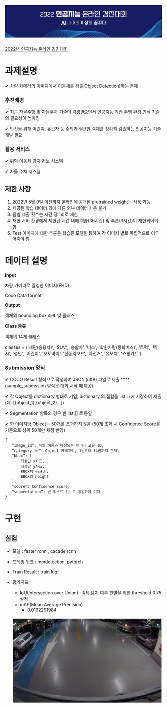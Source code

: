 # ![image-20220621171158420](./resource/main.png)

[2022년 인공지능 온라인 경진대회](https://aichallenge.or.kr/competition/detail/1)


# 과제설명

✔ 차량 카메라의 이미지에서 이동체를 검출(Object Detection)하는 문제

### **추진배경**

✔ 최근 자율주행 및 자율주차 기술이 각광받으면서 인공지능 기반 주행 환경 인식 기술의 필요성이 높아짐

✔ 안전을 위해 어린이, 유모차 등 주의가 필요한 객체를 정확히 검출하는 인공지능 기술 개발 필요

### **활용 서비스**

✔ 위험 이동체 감지 경보 시스템

✔ 자율 주차 시스템

## 제한 사항
1. 2022년 5월 9일 이전까지 온라인에 공개된 pretrained weight는 사용 가능
2. 제공된 학습 데이터 외에 다른 외부 데이터 사용 불가
3. 팀별 제출 횟수는 시간 당 1회로 제한
4. 재현 서버 환경에서 제한된 시간 내에 학습(36시간) 및 추론(3시간)이 재현되어야 함
5. Test 이미지에 대한 추론은 학습된 모델을 통하여 각 이미지 별로 독립적으로 이루어져야 함

# 데이터 설명

**Input** 

차량 카메라로 촬영한 이미지(FHD)

Coco Data format

**Output**

객체의 bounding box 좌표 및 클래스

**Class 종류**

객체의 14개 클래스

classes = ('세단(승용차)', 'SUV', '승합차', '버스', '학원차량(통학버스)', '트럭', '택시', '성인', '어린이', '오토바이', '전동킥보드', '자전거', '유모차', '쇼핑카트')

### **Submission 양식**

✔ COCO Result 형식으로 작성하여 JSON (utf8) 파일로 제출 ****(sample_submssion 양식은 대회 시작 때 제공)

✔ 각 Object를 dictionary 형태로 기입, dictionary 의 집합을 list 내에 저장하여 제출 (예: [{object_1},{object_2}...])

✔ Segmentation 항목의 경우 빈 list [] 로 통일

✔ 한 이미지당 Object는 50개를 초과하지 않음 (50개 초과 시 Confidence Score를 기준으로 상위 50개만 채점 반영)

```
{
   “image_id”: 파일 이름과 매칭되는 이미지 고유 ID,
   “category_id”: Object 카테고리, 1번부터 14번까지 존재,
   “bbox”: [
       좌상단 x좌표,
       좌상단 y좌표,
       BBOX의 width,
       BBOX의 height
   ],
   “score”: Confidence Score,
   “segmentation”: 빈 리스트 [] 로 통일하여 기재
}
```



# 구현
## 실험

* 모델 : faster rcnn , cacade rcnn 

* 프레임 워크 : mmdetection, pytorch 

* Train Result : train.log

* 평가지표

  * IoU(Intersection over Union) : 객체 탐지 여부 판별을 위한 threshold 0.75 설정
  * mAP(Mean Average Precision) 
    * 0.0192291984 

  ![[크기변환]output](./resource/result.png)



